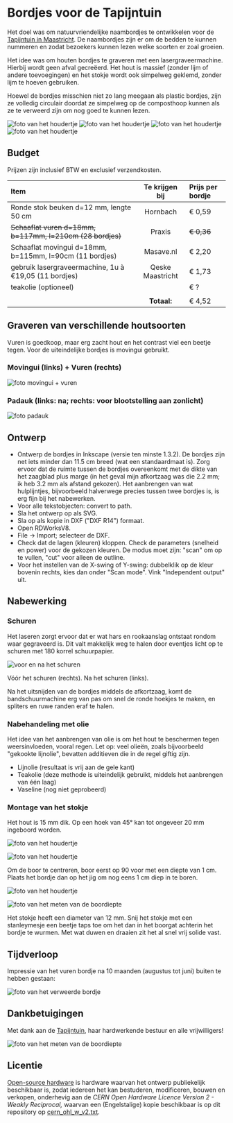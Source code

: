 # Bordjes voor de Tapijntuin

Het doel was om natuurvriendelijke naambordjes te ontwikkelen voor de [Tapijntuin in Maastricht](https://tapijntuin.nl/). De naambordjes zijn er om de bedden te kunnen nummeren en zodat bezoekers kunnen lezen welke soorten er zoal groeien.

Het idee was om houten bordjes te graveren met een lasergraveermachine. Hierbij wordt geen afval gecreëerd. Het hout is massief (zonder lijm of andere toevoegingen) en het stokje wordt ook simpelweg geklemd, zonder lijm te hoeven gebruiken.

Hoewel de bordjes misschien niet zo lang meegaan als plastic bordjes, zijn ze volledig circulair doordat ze simpelweg op de composthoop kunnen als ze te verweerd zijn om nog goed te kunnen lezen.

![foto van het houdertje](https://github.com/turingbirds/tapijntuin_bordjes/blob/main/fig/20240519_180241.JPG?raw=true)
![foto van het houdertje](https://github.com/turingbirds/tapijntuin_bordjes/blob/main/fig/20240519_180243.JPG?raw=true)
![foto van het houdertje](https://github.com/turingbirds/tapijntuin_bordjes/blob/main/fig/20240519_180245.JPG?raw=true)
![foto van het houdertje](https://github.com/turingbirds/tapijntuin_bordjes/blob/main/fig/20240519_180237.JPG?raw=true)


## Budget

Prijzen zijn inclusief BTW en exclusief verzendkosten.

| Item                                                         | Te krijgen bij   | Prijs per bordje |
|:-------------------------------------------------------------|:----------------:|:-----------------|
| Ronde stok beuken d=12 mm, lengte 50 cm                      | Hornbach         | € 0,59           |
| <s>Schaaflat vuren d=18mm, b=117mm, l=210cm (28 bordjes)</s> | Praxis           | <s>€ 0,36</s>    |
| Schaaflat movingui d=18mm, b=115mm, l=90cm (11 bordjes)      | Masave.nl        | € 2,20           |
| gebruik lasergraveermachine, 1u à €19,05 (11 bordjes)        | Qeske Maastricht | € 1,73           |
| teakolie (optioneel)                                         |                  | €    ?           |
|                                                              |                  |                  |
|                                                              | **Totaal:**      | € 4,52           |


## Graveren van verschillende houtsoorten

Vuren is goedkoop, maar erg zacht hout en het contrast viel een beetje tegen. Voor de uiteindelijke bordjes is movingui gebruikt.

### Movingui (links) + Vuren (rechts)

![foto movingui + vuren](https://github.com/turingbirds/tapijntuin_bordjes/blob/main/fig/20240517_201856.JPG?raw=true)


### Padauk (links: na; rechts: voor blootstelling aan zonlicht)

![foto padauk](https://github.com/turingbirds/tapijntuin_bordjes/blob/main/fig/20240517_201808.JPG?raw=true)


## Ontwerp

- Ontwerp de bordjes in Inkscape (versie ten minste 1.3.2). De bordjes zijn net iets minder dan 11.5 cm breed (wat een standaardmaat is). Zorg ervoor dat de ruimte tussen de bordjes overeenkomt met de dikte van het zaagblad plus marge (in het geval mijn afkortzaag was die 2.2 mm; ik heb 3.2 mm als afstand gekozen). Het aanbrengen van wat hulplijntjes, bijvoorbeeld halverwege precies tussen twee bordjes is, is erg fijn bij het nabewerken.
- Voor alle tekstobjecten: convert to path.
- Sla het ontwerp op als SVG.
- Sla op als kopie in DXF ("DXF R14") formaat.
- Open RDWorksV8.
- File -> Import; selecteer de DXF.
- Check dat de lagen (kleuren) kloppen. Check de parameters (snelheid en power) voor de gekozen kleuren. De modus moet zijn: "scan" om op te vullen, "cut" voor alleen de outline.
- Voor het instellen van de X-swing of Y-swing: dubbelklik op de kleur bovenin rechts, kies dan onder "Scan mode". Vink "Independent output" uit.


## Nabewerking

### Schuren

Het laseren zorgt ervoor dat er wat hars en rookaanslag ontstaat rondom waar gegraveerd is. Dit valt makkelijk weg te halen door eventjes licht op te schuren met 180 korrel schuurpapier.

![voor en na het schuren](https://github.com/turingbirds/tapijntuin_bordjes/blob/main/fig/20240713_142344.JPG?raw=true)

Vóór het schuren (rechts). Na het schuren (links).

Na het uitsnijden van de bordjes middels de afkortzaag, komt de bandschuurmachine erg van pas om snel de ronde hoekjes te maken, en spliters en ruwe randen eraf te halen.


### Nabehandeling met olie

Het idee van het aanbrengen van olie is om het hout te beschermen tegen weersinvloeden, vooral regen. Let op: veel olieën, zoals bijvoorbeeld "gekookte lijnolie", bevatten additieven die in de regel giftig zijn.

- Lijnolie (resultaat is vrij aan de gele kant)
- Teakolie (deze methode is uiteindelijk gebruikt, middels het aanbrengen van één laag)
- Vaseline (nog niet geprobeerd)


### Montage van het stokje

Het hout is 15 mm dik. Op een hoek van 45° kan tot ongeveer 20 mm ingeboord worden.

![foto van het houdertje](https://github.com/turingbirds/tapijntuin_bordjes/blob/main/fig/20240517_201923.JPG?raw=true)

![foto van het houdertje](https://github.com/turingbirds/tapijntuin_bordjes/blob/main/fig/20240519_180025.JPG?raw=true)

Om de boor te centreren, boor eerst op 90 voor met een diepte van 1 cm. Plaats het bordje dan op het jig om nog eens 1 cm diep in te boren.

![foto van het houdertje](https://github.com/turingbirds/tapijntuin_bordjes/blob/main/fig/20240519_181650.JPG?raw=true)

![foto van het meten van de boordiepte](https://github.com/turingbirds/tapijntuin_bordjes/blob/main/fig/20240519_173911.JPG?raw=true)

Het stokje heeft een diameter van 12 mm. Snij het stokje met een stanleymesje een beetje taps toe om het dan in het boorgat achterin het bordje te wurmen. Met wat duwen en draaien zit het al snel vrij solide vast.


## Tijdverloop

Impressie van het vuren bordje na 10 maanden (augustus tot juni) buiten te hebben gestaan:

![foto van het verweerde bordje](https://github.com/turingbirds/tapijntuin_bordjes/blob/main/fig/20240522_140526.JPG?raw=true)


## Dankbetuigingen

Met dank aan de [Tapijntuin](https://tapijntuin.nl/), haar hardwerkende bestuur en alle vrijwilligers!

![foto van het meten van de boordiepte](https://github.com/turingbirds/tapijntuin_bordjes/blob/main/fig/TT_sponsoren-3275316257.jpg?raw=true)


## Licentie

[Open-source hardware](https://www.oshwa.org/) is hardware waarvan het ontwerp publiekelijk beschikbaar is, zodat iedereen het kan bestuderen, modificeren, bouwen en verkopen, onderhevig aan de *CERN Open Hardware Licence Version 2 - Weakly Reciprocal,* waarvan een (Engelstalige) kopie beschikbaar is op dit repository op [cern_ohl_w_v2.txt](https://github.com/turingbirds/tapijntuin_bordjes/blob/main/cern_ohl_w_v2.txt).
